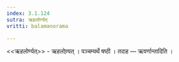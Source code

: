 ```yaml
---
index: 3.1.124
sutra: ऋहलोर्ण्यत्‌
vritti: balamanorama

---
```

<<ऋहलोर्ण्यत्>> - ऋहलोण्र्यत् । पञ्चम्यर्थे षष्ठी । तदाह —  ऋवर्णान्तादिति । 